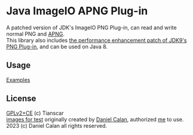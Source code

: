 # Java ImageIO APNG Plug-in
A patched version of JDK's ImageIO PNG Plug-in, can read and write normal PNG and [APNG](https://en.wikipedia.org/wiki/APNG).  
This library also includes [the performance enhancement patch of JDK9's PNG Plug-in](https://bugs.openjdk.java.net/browse/JDK-6488522), 
and can be used on Java 8.

## Usage
[Examples](/src/test/java/com/tianscar/imageio/plugins/png/test/)

## License
[GPLv2+CE](/LICENSE) (c) Tianscar  
[images for test](/src/test/resources) originally created by [Daniel Calan](https://github.com/DanielCalan), authorized [me](https://github.com/Tianscar) to use. 2023 (c) Daniel Calan all rights reserved.